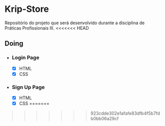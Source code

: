 # Krip-Store

Repositório do projeto que será desenvolvido durante a disciplina de Práticas Profissionais III.
<<<<<<< HEAD

## Doing

- ### Login Page

  - [x] HTML
  - [x] CSS

- ### Sign Up Page
  - [x] HTML
  - [x] CSS
=======
>>>>>>> 923cdde302e1afafe83dfb4f5b7fdb0bb06a29cf
